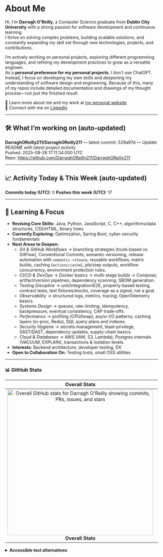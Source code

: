 # About Me

Hi, I'm **Darragh O'Reilly**, a Computer Science graduate from **Dublin City University** with a strong passion for software development and continuous learning.  
I thrive on solving complex problems, building scalable solutions, and constantly expanding my skill set through new technologies, projects, and contributions.

I’m actively working on personal projects, exploring different programming languages, and refining my development practices to grow as a versatile engineer.  
As a **personal preference for my personal projects**, I don’t use ChatGPT. Instead, I focus on developing my own skills and deepening my understanding of software design and engineering. Because of this, many of my repos include detailed documentation and drawings of my thought process—not just the finished result.

🔗 Learn more about me and my work at [my personal website](https://www.alaric.ie/)  
💼 Connect with me on [LinkedIn](https://www.linkedin.com/in/darragh-o-5055b1230/)

---

## 🛠️ What I’m working on (auto-updated)

<!--START_SECTION:working_on-->
**DarraghOReilly211/DarraghOReilly211** — latest commit: 529a97d — _Update README with latest project activity_  
Pushed: 2025-08-28 17:11:34.000 UTC  
Repo: https://github.com/DarraghOReilly211/DarraghOReilly211
<!--END_SECTION:working_on-->

---

## 📈 Activity Today & This Week (auto-updated)

<!--START_SECTION:activity_metrics-->
**Commits today (UTC):** 0
**Pushes this week (UTC):** 17
<!--END_SECTION:activity_metrics-->

---

## 🎯 Learning & Focus

- **Revising Core Skills:** Java, Python, JavaScript, C, C++, algorithms/data structures, CSS/HTML, binary trees  
- **Currently Exploring:** Optimization, Spring Boot, cyber-security fundamentals  
- **Next Areas to Deepen:**
  - *Git & GitHub Workflows* → branching strategies (trunk-based vs GitFlow), Conventional Commits, semantic versioning, release automation with `semantic-release`, reusable workflows, matrix builds, caching (`actions/cache`), job/step outputs, workflow concurrency, environment protection rules.  
  - *CI/CD & DevOps* → Docker basics → multi-stage builds → Compose; artifact/version pipelines; dependency scanning; SBOM generation.  
  - *Testing Discipline* → unit/integration/E2E, property-based testing, contract tests, test fixtures/mocks, coverage as a *signal*, not a goal.  
  - *Observability* → structured logs, metrics, tracing; OpenTelemetry basics.  
  - *Systems Design* → queues, rate-limiting, idempotency, backpressure, eventual consistency, CAP trade-offs.  
  - *Performance* → profiling (CPU/heap), async I/O patterns, caching layers (in-proc, Redis), SQL query plans and indexes.  
  - *Security Hygiene* → secrets management, least-privilege, SAST/DAST, dependency updates, supply-chain basics.  
  - *Cloud & Databases* → AWS (IAM, S3, Lambda), Postgres internals (VACUUM, EXPLAIN), transactions & isolation levels.  
- **Interests:** Backend architecture, developer tooling, DX  
- **Open to Collaboration On:** Testing tools, small OSS utilities

---

### 📊 GitHub Stats

<table role="table">
  <thead>
    <tr>
      <th scope="col" align="center">Overall Stats</th>
      <th scope="col" align="center">Commit Streak</th>
      <th scope="col" align="center">Top Languages</th>
    </tr>
  </thead>
  <tbody>
    <tr>
      <td align="center">
        <a href="https://github.com/anuraghazra/github-readme-stats" title="Open GitHub Readme Stats (Overall Stats)">
          <img
            src="https://github-readme-stats.vercel.app/api?username=DarraghOReilly211&count_private=true&show_icons=true&theme=highcontrast"
            alt="Overall GitHub stats for Darragh O'Reilly showing commits, PRs, issues, and stars"
            width="480" />
        </a>
        <br /><span><strong>Overall Stats</strong></span>
      </td>
      <td align="center">
        <a href="https://git.io/streak-stats" title="Open GitHub Streak Stats">
          <img
            src="https://streak-stats.demolab.com/?user=DarraghOReilly211&theme=highcontrast"
            alt="GitHub contribution streak chart for Darragh O'Reilly"
            width="480" />
        </a>
        <br /><span><strong>Commit Streak</strong></span>
      </td>
      <td align="center">
        <a href="https://github.com/anuraghazra/github-readme-stats" title="Open GitHub Readme Stats (Top Languages)">
          <img
            src="https://github-readme-stats.vercel.app/api/top-langs/?username=DarraghOReilly211&layout=donut&theme=highcontrast"
            alt="Top programming languages used by Darragh O'Reilly, displayed as a donut chart"
            width="480" />
        </a>
        <br /><span><strong>Top Languages</strong></span>
      </td>
    </tr>
  </tbody>
</table>

<details>
  <summary><strong>Accessible text alternatives</strong></summary>

- Overall contributions and repository activity: visit your public profile activity at <https://github.com/DarraghOReilly211>.  
- Streak breakdown and contribution calendar: GitHub contribution graph on your profile page.  
- Language usage details: check the “Languages” section on each repository or the Top Languages card link above.
</details>
